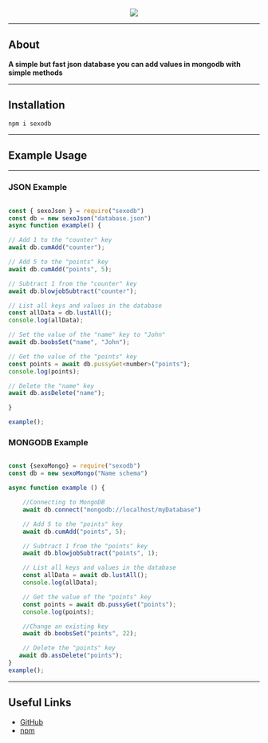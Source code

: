 <div align="center">
<br>

<p>
<img src="https://cdn.discordapp.com/attachments/1068185670574690419/1087415152086892725/logo_branca1.png">
</p>
</div>

---

## About 
**A simple but fast json database you can add values ​​in mongodb with simple methods**

---

## Installation

```sh-session
npm i sexodb
```

---

## Example Usage

---

### JSON Example

```js

const { sexoJson } = require("sexodb")
const db = new sexoJson("database.json")
async function example() {

// Add 1 to the "counter" key
await db.cumAdd("counter");

// Add 5 to the "points" key
await db.cumAdd("points", 5);

// Subtract 1 from the "counter" key
await db.blowjobSubtract("counter");

// List all keys and values in the database
const allData = db.lustAll();
console.log(allData);

// Set the value of the "name" key to "John"
await db.boobsSet("name", "John");

// Get the value of the "points" key
const points = await db.pussyGet<number>("points");
console.log(points);

// Delete the "name" key
await db.assDelete("name");

}

example();
```

### MONGODB Example

```js

const {sexoMongo} = require("sexodb")
const db = new sexoMongo("Name schema")

async function example () {

    //Connecting to MongoDB
    await db.connect("mongodb://localhost/myDatabase")

    // Add 5 to the "points" key
    await db.cumAdd("points", 5);

    // Subtract 1 from the "points" key
    await db.blowjobSubtract("points", 1);

    // List all keys and values in the database
    const allData = await db.lustAll();
    console.log(allData);

    // Get the value of the "points" key
    const points = await db.pussyGet("points");
    console.log(points);

    //Change an existing key
    await db.boobsSet("points", 22);

    // Delete the "points" key
   await db.assDelete("points");
}
example();
```

---

## Useful Links

- [GitHub](https://github.com/Gandalf51/SexoDb)
- [npm](https://www.npmjs.com/package/sexodb)